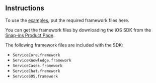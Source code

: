 ## Instructions

To use the [examples](../Examples/), put the required framework files here.

You can get the framework files by downloading the iOS SDK from the [Snap-ins Product Page](https://developer.salesforce.com/page/SnapinsMobile).

The following framework files are included with the SDK:

  * `ServiceCore.framework`
  * `ServiceKnowledge.framework`
  * `ServiceCases.framework`
  * `ServiceChat.framework`
  * `ServiceSOS.framework`
